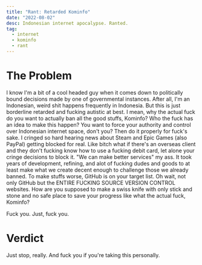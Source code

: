 ```yaml
---
title: "Rant: Retarded Kominfo"
date: "2022-08-02"
desc: Indonesian internet apocalypse. Ranted.
tag:
  - internet
  - kominfo
  - rant
---
```


# The Problem

I know I'm a bit of a cool headed guy when it comes down to politically bound decisions made by one of governmental instances. After all, I'm an Indonesian, weird shit happens frequently in Indonesia. But this is just borderline retarded and fucking autistic at best. I mean, why the actual fuck do you want to actually ban all the good stuffs, Kominfo? Who the fuck has an idea to make this happen? You want to force your authority and control over Indonesian internet space, don't you? Then do it properly for fuck's sake. I cringed so hard hearing news about Steam and Epic Games (also PayPal) getting blocked for real. Like bitch what if there's an overseas client and they don't fucking know how to use a fucking debit card, let alone your cringe decisions to block it. "We can make better services" my ass. It took years of development, refining, and alot of fucking dudes and goods to at least make what we create decent enough to challenge those we already banned. To make stuffs worse, GitHub is on your target list. Oh wait, not only GitHub but the ENTIRE FUCKING SOURCE VERSION CONTROL websites. How are you supposed to make a swiss knife with only stick and stone and no safe place to save your progress like what the actual fuck, Kominfo?

Fuck you. Just, fuck you.

# Verdict

Just stop, really. And fuck you if you're taking this personally.
